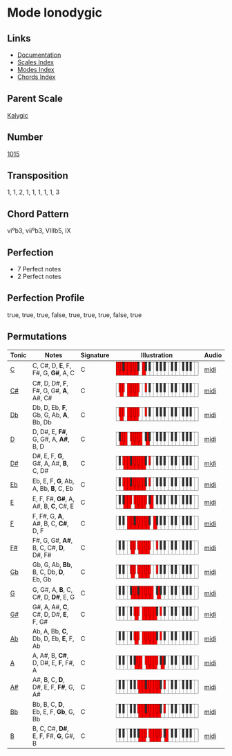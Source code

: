 # Mode Ionodygic

## Links

- [Documentation](README.md)
- [Scales Index](Scales.md)
- [Modes Index](Modes.md)
- [Chords Index](Chords.md)

## Parent Scale

[Kalygic](ScaleKalygic.md)

## Number

[1015](https://ianring.com/musictheory/scales/1015)

## Transposition

1, 1, 2, 1, 1, 1, 1, 1, 3

## Chord Pattern

vi⁰b3, vii⁰b3, VIIIb5, IX

## Perfection

- 7 Perfect notes
- 2 Perfect notes

## Perfection Profile

true, true, true, false, true, true, true, false, true

## Permutations

| Tonic | Notes | Signature | Illustration | Audio |
|-------|-------|-----------|--------------|-------|
| [C](ModeCNaturalIonodygic.md) | C, C#, D, **E**, F, F#, G, **G#**, A, C | C | ![CNaturalIonodygic](ModeCNaturalIonodygic.png) | [midi](https://github.com/edipermadi/music/blob/main/docs/ModeCNaturalIonodygic.mid?raw=true) |
| [C#](ModeCSharpIonodygic.md) | C#, D, D#, **F**, F#, G, G#, **A**, A#, C# | C | ![CSharpIonodygic](ModeCSharpIonodygic.png) | [midi](https://github.com/edipermadi/music/blob/main/docs/ModeCSharpIonodygic.mid?raw=true) |
| [Db](ModeDFlatIonodygic.md) | Db, D, Eb, **F**, Gb, G, Ab, **A**, Bb, Db | C | ![DFlatIonodygic](ModeDFlatIonodygic.png) | [midi](https://github.com/edipermadi/music/blob/main/docs/ModeDFlatIonodygic.mid?raw=true) |
| [D](ModeDNaturalIonodygic.md) | D, D#, E, **F#**, G, G#, A, **A#**, B, D | C | ![DNaturalIonodygic](ModeDNaturalIonodygic.png) | [midi](https://github.com/edipermadi/music/blob/main/docs/ModeDNaturalIonodygic.mid?raw=true) |
| [D#](ModeDSharpIonodygic.md) | D#, E, F, **G**, G#, A, A#, **B**, C, D# | C | ![DSharpIonodygic](ModeDSharpIonodygic.png) | [midi](https://github.com/edipermadi/music/blob/main/docs/ModeDSharpIonodygic.mid?raw=true) |
| [Eb](ModeEFlatIonodygic.md) | Eb, E, F, **G**, Ab, A, Bb, **B**, C, Eb | C | ![EFlatIonodygic](ModeEFlatIonodygic.png) | [midi](https://github.com/edipermadi/music/blob/main/docs/ModeEFlatIonodygic.mid?raw=true) |
| [E](ModeENaturalIonodygic.md) | E, F, F#, **G#**, A, A#, B, **C**, C#, E | C | ![ENaturalIonodygic](ModeENaturalIonodygic.png) | [midi](https://github.com/edipermadi/music/blob/main/docs/ModeENaturalIonodygic.mid?raw=true) |
| [F](ModeFNaturalIonodygic.md) | F, F#, G, **A**, A#, B, C, **C#**, D, F | C | ![FNaturalIonodygic](ModeFNaturalIonodygic.png) | [midi](https://github.com/edipermadi/music/blob/main/docs/ModeFNaturalIonodygic.mid?raw=true) |
| [F#](ModeFSharpIonodygic.md) | F#, G, G#, **A#**, B, C, C#, **D**, D#, F# | C | ![FSharpIonodygic](ModeFSharpIonodygic.png) | [midi](https://github.com/edipermadi/music/blob/main/docs/ModeFSharpIonodygic.mid?raw=true) |
| [Gb](ModeGFlatIonodygic.md) | Gb, G, Ab, **Bb**, B, C, Db, **D**, Eb, Gb | C | ![GFlatIonodygic](ModeGFlatIonodygic.png) | [midi](https://github.com/edipermadi/music/blob/main/docs/ModeGFlatIonodygic.mid?raw=true) |
| [G](ModeGNaturalIonodygic.md) | G, G#, A, **B**, C, C#, D, **D#**, E, G | C | ![GNaturalIonodygic](ModeGNaturalIonodygic.png) | [midi](https://github.com/edipermadi/music/blob/main/docs/ModeGNaturalIonodygic.mid?raw=true) |
| [G#](ModeGSharpIonodygic.md) | G#, A, A#, **C**, C#, D, D#, **E**, F, G# | C | ![GSharpIonodygic](ModeGSharpIonodygic.png) | [midi](https://github.com/edipermadi/music/blob/main/docs/ModeGSharpIonodygic.mid?raw=true) |
| [Ab](ModeAFlatIonodygic.md) | Ab, A, Bb, **C**, Db, D, Eb, **E**, F, Ab | C | ![AFlatIonodygic](ModeAFlatIonodygic.png) | [midi](https://github.com/edipermadi/music/blob/main/docs/ModeAFlatIonodygic.mid?raw=true) |
| [A](ModeANaturalIonodygic.md) | A, A#, B, **C#**, D, D#, E, **F**, F#, A | C | ![ANaturalIonodygic](ModeANaturalIonodygic.png) | [midi](https://github.com/edipermadi/music/blob/main/docs/ModeANaturalIonodygic.mid?raw=true) |
| [A#](ModeASharpIonodygic.md) | A#, B, C, **D**, D#, E, F, **F#**, G, A# | C | ![ASharpIonodygic](ModeASharpIonodygic.png) | [midi](https://github.com/edipermadi/music/blob/main/docs/ModeASharpIonodygic.mid?raw=true) |
| [Bb](ModeBFlatIonodygic.md) | Bb, B, C, **D**, Eb, E, F, **Gb**, G, Bb | C | ![BFlatIonodygic](ModeBFlatIonodygic.png) | [midi](https://github.com/edipermadi/music/blob/main/docs/ModeBFlatIonodygic.mid?raw=true) |
| [B](ModeBNaturalIonodygic.md) | B, C, C#, **D#**, E, F, F#, **G**, G#, B | C | ![BNaturalIonodygic](ModeBNaturalIonodygic.png) | [midi](https://github.com/edipermadi/music/blob/main/docs/ModeBNaturalIonodygic.mid?raw=true) |
